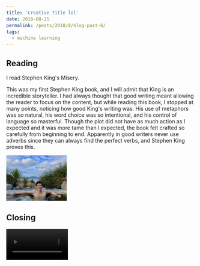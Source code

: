 ```yaml
---
title: 'Creative Title lol'
date: 2018-08-25
permalink: /posts/2018/8/blog-post-6/
tags:
  - machine learning
---
```






Reading
------

I read Stephen King's Misery. 

This was my first Stephen King book, and I will admit that King is an incredible storyteller. I had always thought that good writing meant allowing the reader to focus on the content, but while reading this book, I stopped at many points, noticing how good King's writing was. His use of metaphors was so natural, his word choice was so intentional, and his control of language so masterful. Though the plot did not have as much action as I expected and it was more tame than I expected, the book felt crafted so carefully from beginning to end.
Apparently in good writers never use adverbs since they can always find the perfect verbs, and Stephen King proves this.


<img src='/images/poly_spa.jpg' width="32%">

Closing
------



<video src="/images/mount_vic_video.mp4" width="32.5%" autoplay loop></video>


